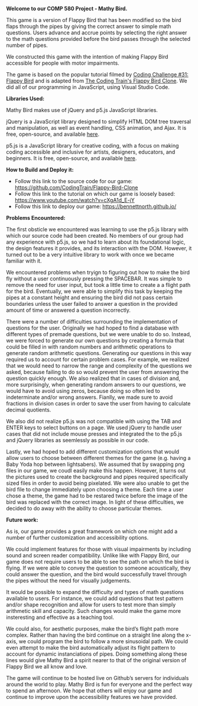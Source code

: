 **Welcome to our COMP 580 Project - Mathy Bird.** 

This game is a version of Flappy Bird that has been modified so the bird flaps through the pipes by giving the correct answer to simple math questions. Users advance and accrue points by selecting the right answer to the math questions provided before the bird passes through the selected number of pipes. 

We constructed this game with the intention of making Flappy Bird accessible for people with motor impairments.

The game is based on the popular tutorial filmed by [Coding Challenge #31: Flappy Bird](https://www.youtube.com/watch?v=cXgA1d_E-jY) and is adapted from [The Coding Train's Flappy Bird Clone](https://github.com/CodingTrain/Flappy-Bird-Clone).  We did all of our programming in JavaScript, using Visual Studio Code.

**Libraries Used:**

Mathy Bird makes use of jQuery and p5.js JavaScript libraries.

jQuery is a JavaScript library designed to simplify HTML DOM tree traversal and manipulation, as well as event handling, CSS animation, and Ajax. It is free, open-source, and available [here](https://jquery.com/). 

p5.js is a JavaScript library for creative coding, with a focus on making coding accessible and inclusive for artists, designers, educators, and beginners. It is free, open-source, and available [here](https://p5js.org/download/).


**How to Build and Deploy it:** 

* Follow this link to the source code for our game: https://github.com/CodingTrain/Flappy-Bird-Clone
* Follow this link to the tutorial on which our game is loosely based: https://www.youtube.com/watch?v=cXgA1d_E-jY
* Follow this link to deploy our game: https://bennettnorth.github.io/ 

**Problems Encountered:**

The first obsticle we encountered was learning to use the p5.js library with which our source code had been created. No members of our group had any experience with p5.js, so we had to learn about its foundational logic, the design features it provides, and its interaction with the DOM. However, it turned out to be a very intuitive library to work with once we became familiar with it. 

We encountered problems when tryign to figuring out how to make the bird fly without a user continuously pressing the SPACEBAR. It was simple to remove the need for user input, but took a little time to create a a flight path for the bird. Eventually, we were able to simplify this task by keeping the pipes at a constant height and ensuring the bird did not pass certain boundaries unless the user failed to answer a question in the provided amount of time or answered a question incorrectly.

There were a number of difficulties surrounding the implementation of questions for the user. Originally we had hoped to find a database with different types of premade questions, but we were unable to do so. Instead, we were forced to generate our own questions by creating a formula that could be filled in with random numbers and arithmetic operations to generate random arithmetic questions. Generating our questions in this way required us to account for certain problem cases.  For example, we realized that we would need to narrow the range and complexity of the questions we asked, because failing to do so would prevent the user from answering the question quickly enough.  We also realized that in cases of division and, more surprisingly, when generating random answers to our questions, we would have to avoid using zeros, because doing so often led to indeterminate and/or wrong answers. Fianlly, we made sure to avoid fractions in division cases in order to save the user from having to calculate decimal quotients.

We also did not realize p5.js was not compatible with using the TAB and ENTER keys to select buttons on a page.  We used jQuery to handle user cases that did not include mouse presses and integrated the to the p5.js and jQuery libraries as seemlessly as possible in our code. 

Lastly, we had hoped to add different customization options that would allow users to choose between different themes for the game (e.g. having a Baby Yoda hop between lightsabers).  We assumed that by swapping png files in our game, we coudl easily make this happen.  However, it turns out the pictures used to create the background and pipes required specifically sized files in order to avoid being pixelated.  We were also unable to get the bird file to change immediately upon choosing a theme.  Each time a user chose a theme, the game had to be restared twice before the image of the bird was replaced with the correct image. In light of these difficulties, we decided to do away with the ability to choose particular themes.
 
**Future work:**

As is, our game provides a great framework on which one might add a number of further customization and accessibility options. 

We could implement features for those with visual impairments by including sound and screen reader compatibility. Unlike like with Flappy Bird, our game does not require users to be able to see the path on which the bird is flying. If we were able to convey the question to someone acoustically, they could answer the question, and the bird would successfully travel through the pipes without the need for visually judgements.

It would be possible to expand the difficulty and types of math questions available to users. For instance, we could add questions that test pattern and/or shape recognition and allow for users to test more than simply arithmetic skill and capacity. Such changes would make the game more insteresting and effective as a teaching tool.

We could also, for aesthetic purposes, make the bird’s flight path more complex. Rather than having the bird continue on a straight line along the x-axis, we could program the bird to follow a more sinusoidal path. We could even attempt to make the bird automatically adjust its flight pattern to account for dynamic instanciations of pipes. Doing something along these lines would give Mathy Bird a spirit nearer to that of the original version of Flappy Bird we all know and love.

The game will continue to be hosted live on Github’s servers for individuals around the world to play. Mathy Bird is fun for everyone and the perfect way to spend an afternoon. We hope that others will enjoy our game and continue to improve upon the accessibility features we have provided.
